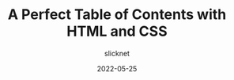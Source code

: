 ---
author: slicknet
date: 2022-05-25
permalink: false
publisher: css
tags:
  - html
  - css
target_url: https://css-tricks.com/a-perfect-table-of-contents-with-html-css/
title: A Perfect Table of Contents with HTML and CSS
---